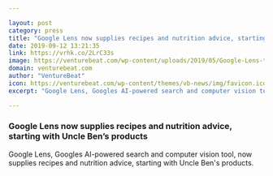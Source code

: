 ```yaml
---

layout: post
category: press
title: "Google Lens now supplies recipes and nutrition advice, starting with Uncle Ben’s products"
date: 2019-09-12 13:21:35
link: https://vrhk.co/2LrC33s
image: https://venturebeat.com/wp-content/uploads/2019/05/Google-Lens-translated-sign-e1568234680904.png?w=1200&strip=all
domain: venturebeat.com
author: "VentureBeat"
icon: https://venturebeat.com/wp-content/themes/vb-news/img/favicon.ico
excerpt: "Google Lens, Googles AI-powered search and computer vision tool, now supplies recipes and nutrition advice, starting with Uncle Ben's products."

---
```


### Google Lens now supplies recipes and nutrition advice, starting with Uncle Ben’s products

Google Lens, Googles AI-powered search and computer vision tool, now supplies recipes and nutrition advice, starting with Uncle Ben's products.